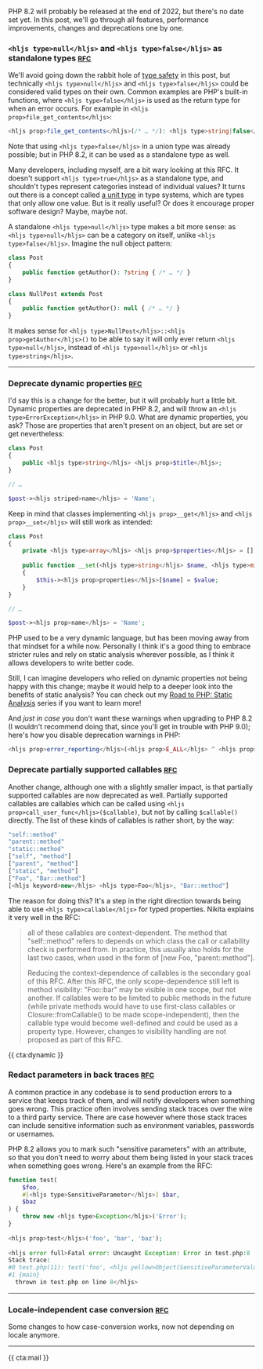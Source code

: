 PHP 8.2 will probably be released at the end of 2022, but there's no date set yet. In this post, we'll go through all features, performance improvements, changes and deprecations one by one.

### `<hljs type>null</hljs>` and `<hljs type>false</hljs>` as standalone types <small>[RFC](*https://wiki.php.net/rfc/null-false-standalone-types)</small>

We'll avoid going down the rabbit hole of [type safety](/blog/liskov-and-type-safety) in this post, but technically `<hljs type>null</hljs>` and `<hljs type>false</hljs>` could be considered valid types on their own. Common examples are PHP's built-in functions, where `<hljs type>false</hljs>` is used as the return type for when an error occurs. For example in `<hljs prop>file_get_contents</hljs>`:

```php
<hljs prop>file_get_contents</hljs>(/* … */): <hljs type>string|false</hljs>
```

Note that using `<hljs type>false</hljs>` in a union type was already possible; but in PHP 8.2, it can be used as a standalone type as well.

Many developers, including myself, are a bit wary looking at this RFC. It doesn't support `<hljs type>true</hljs>` as a standalone type, and shouldn't types represent categories instead of individual values? It turns out there is a concept called [a unit type](*https://en.wikipedia.org/wiki/Unit_type) in type systems, which are types that only allow one value. But is it really useful? Or does it encourage proper software design? Maybe, maybe not.

A standalone `<hljs type>null</hljs>` type makes a bit more sense: as `<hljs type>null</hljs>` can be a category on itself, unlike `<hljs type>false</hljs>`. Imagine the null object pattern:

```php
class Post 
{
    public function getAuthor(): ?string { /* … */ }
}

class NullPost extends Post
{
    public function getAuthor(): null { /* … */ }
}
```

It makes sense for `<hljs type>NullPost</hljs>::<hljs prop>getAuthor</hljs>()` to be able to say it will only ever return `<hljs type>null</hljs>`, instead of `<hljs type>null</hljs>` or `<hljs type>string</hljs>`. 

---

### Deprecate dynamic properties <small>[RFC](*https://wiki.php.net/rfc/deprecate_dynamic_properties)</small>

I'd say this is a change for the better, but it will probably hurt a little bit. Dynamic properties are deprecated in PHP 8.2, and will throw an `<hljs type>ErrorException</hljs>` in PHP 9.0. What are dynamic properties, you ask? Those are properties that aren't present on an object, but are set or get nevertheless:

```php
class Post
{
    public <hljs type>string</hljs> <hljs prop>$title</hljs>;
}

// …

$post-><hljs striped>name</hljs> = 'Name';
```

Keep in mind that classes implementing `<hljs prop>__get</hljs>` and `<hljs prop>__set</hljs>` will still work as intended:

```php
class Post
{
    private <hljs type>array</hljs> <hljs prop>$properties</hljs> = [];
    
    public function __set(<hljs type>string</hljs> $name, <hljs type>mixed</hljs> $value): void
    {
        $this-><hljs prop>properties</hljs>[$name] = $value;
    }
}

// …

$post-><hljs prop>name</hljs> = 'Name';
```

PHP used to be a very dynamic language, but has been moving away from that mindset for a while now. Personally I think it's a good thing to embrace stricter rules and rely on static analysis wherever possible, as I think it allows developers to write better code.

Still, I can imagine developers who relied on dynamic properties not being happy with this change; maybe it would help to a deeper look into the benefits of static analysis? You can check out my [Road to PHP: Static Analysis](https://road-to-php.com/static) series if you want to learn more!

And _just in case_ you don't want these warnings when upgrading to PHP 8.2 (I wouldn't recommend doing that, since you'll get in trouble with PHP 9.0); here's how you disable deprecation warnings in PHP:

```php
<hljs prop>error_reporting</hljs>(<hljs prop>E_ALL</hljs> ^ <hljs prop>E_DEPRECATED</hljs>);
```

### Deprecate partially supported callables <small>[RFC](*https://wiki.php.net/rfc/deprecate_partially_supported_callables)</small>

Another change, although one with a slightly smaller impact, is that partially supported callables are now deprecated as well. Partially supported callables are callables which can be called using `<hljs prop>call_user_func</hljs>($callable)`, but not by calling `$callable()` directly. The list of these kinds of callables is rather short, by the way:

```php
"self::method"
"parent::method"
"static::method"
["self", "method"]
["parent", "method"]
["static", "method"]
["Foo", "Bar::method"]
[<hljs keyword>new</hljs> <hljs type>Foo</hljs>, "Bar::method"]
```

The reason for doing this? It's a step in the right direction towards being able to use `<hljs type>callable</hljs>` for typed properties. Nikita explains it very well in the RFC:

> all of these callables are context-dependent. The method that "self::method" refers to depends on which class the call or callability check is performed from. In practice, this usually also holds for the last two cases, when used in the form of [new Foo, "parent::method"].
> 
> Reducing the context-dependence of callables is the secondary goal of this RFC. After this RFC, the only scope-dependence still left is method visibility: "Foo::bar" may be visible in one scope, but not another. If callables were to be limited to public methods in the future (while private methods would have to use first-class callables or Closure::fromCallable() to be made scope-independent), then the callable type would become well-defined and could be used as a property type. However, changes to visibility handling are not proposed as part of this RFC.

{{ cta:dynamic }}

### Redact parameters in back traces <small>[RFC](*https://wiki.php.net/rfc/redact_parameters_in_back_traces)</small>

A common practice in any codebase is to send production errors to a service that keeps track of them, and will notify developers when something goes wrong. This practice often involves sending stack traces over the wire to a third party service. There are case however where those stack traces can include sensitive information such as environment variables, passwords or usernames. 

PHP 8.2 allows you to mark such "sensitive parameters" with an attribute, so that you don't need to worry about them being listed in your stack traces when something goes wrong.
Here's an example from the RFC:

```php
function test(
    $foo,
    #[<hljs type>SensitiveParameter</hljs>] $bar,
    $baz
) {
    throw new <hljs type>Exception</hljs>('Error');
}
 
<hljs prop>test</hljs>('foo', 'bar', 'baz');
 
<hljs error full>Fatal error: Uncaught Exception: Error in test.php:8
Stack trace:
#0 test.php(11): test('foo', <hljs yellow>Object(SensitiveParameterValue)</hljs>, 'baz')
#1 {main}
  thrown in test.php on line 8</hljs>
```

---

### Locale-independent case conversion <small>[RFC](*https://wiki.php.net/rfc/strtolower-ascii)</small>

Some changes to how case-conversion works, now not depending on locale anymore.

---

{{ cta:mail }}
